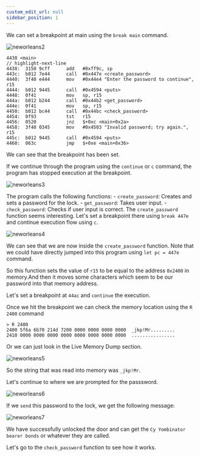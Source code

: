 ```yaml
---
custom_edit_url: null
sidebar_position: 1
---
```



We can set a breakpoint at main using the `break main` command.

![neworleans2](https://github.com/Knign/Write-ups/assets/110326359/ad256531-9cdb-4691-901b-4664b42ac1c1)

```text title="Disassembly"
4438 <main>
// highlight-next-line
4438:  3150 9cff      add	#0xff9c, sp
443c:  b012 7e44      call	#0x447e <create_password>
4440:  3f40 e444      mov	#0x44e4 "Enter the password to continue", r15
4444:  b012 9445      call	#0x4594 <puts>
4448:  0f41           mov	sp, r15
444a:  b012 b244      call	#0x44b2 <get_password>
444e:  0f41           mov	sp, r15
4450:  b012 bc44      call	#0x44bc <check_password>
4454:  0f93           tst	r15
4456:  0520           jnz	$+0xc <main+0x2a>
4458:  3f40 0345      mov	#0x4503 "Invalid password; try again.", r15
445c:  b012 9445      call	#0x4594 <puts>
4460:  063c           jmp	$+0xe <main+0x36>
```

We can see that the breakpoint has been set.

If we continue through the program using the `continue` or `c` command, the program has stopped execution at the breakpoint.

![neworleans3](https://github.com/Knign/Write-ups/assets/110326359/fc57a6e7-b8c5-4040-ab82-d4a3104e3bba)

The program calls the following functions:
	- `create_password`: Creates and sets a password for the lock. 
	- `get_password`: Takes user input.
	- `check_password`: Checks if user input is correct.
The `create_password` function seems interesting. Let's set a breakpoint there using `break 447e` and continue execution flow using `c`.

![neworleans4](https://github.com/Knign/Write-ups/assets/110326359/865e0914-7374-4a92-8d5c-863529908837)

We can see that we are now inside the `create_password` function. Note that we could have directly jumped into this program using `let pc = 447e` command.

So this function sets the value of `r15` to be equal to the address `0x2400` in memory.And then it moves some characters which seem to be our password into that memory address.

Let's set a breakpoint at `44ac` and `continue` the execution. 

Once we hit the breakpoint we can check the memory location using the `R 2400` command
```
> R 2400
2400 5f6a 6b70 214d 7200 0000 0000 0000 0000  _jkp!Mr.........
2410 0000 0000 0000 0000 0000 0000 0000 0000  ................
```

Or we can just look in the Live Memory Dump section.

![neworleans5](https://github.com/Knign/Write-ups/assets/110326359/10f11ac0-0212-47ae-a898-cb3481003bd7)

So the string that was read into memory was `_jkp!Mr`.

Let's continue to where we are prompted for the passsword.

![neworleans6](https://github.com/Knign/Write-ups/assets/110326359/68d9622c-6f2d-416c-88e1-d1344e808bd7)

If we `send` this password to the lock, we get the following message:

![neworleans7](https://github.com/Knign/Write-ups/assets/110326359/8d1d6268-4b42-485f-9397-d177cb47ba10)

We have successfully unlocked the door and can get the `Cy Yombinator bearer bonds` or whatever they are called.

Let's go to the `check_password` function to see how it works.
